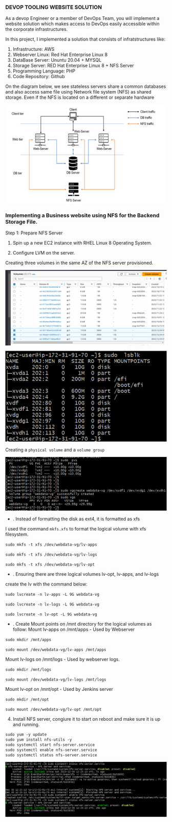 ### DEVOP TOOLING WEBSITE SOLUTION


As a devop Engineer or  a member of DevOps Team, you will implement a website solution which makes access to DevOps easily accessible within the corporate infrastructures.

In this project, I implemented a solution that consists of infratstructures like:
1) Infrastructure: AWS 
2) Webserver Linux: Red Hat Enterprise Linux 8
3) DataBase Server: Ununtu 20.04 + MYSQL
4) Storage Server: RED Hat Enterprise Linux 8 + NFS Server
5) Programming Language: PHP
6) Code Repository: Github



On the diagram below, we see stateless servers share a common databases and also access same file using  Network file system (NFS) as shared storage. Even if the NFS is located on a different or separate hardware 


![Alt text](image.png)



### Implementing a Business website using NFS for the Backend Storage File.


Step 1: Prepare NFS Server

1. Spin up a new EC2 instance with RHEL Linux 8 Operating System.

2. Configure LVM on the server.



Creating three volumes in  the same AZ of the NFS server provisioned.


![Alt text](image-1.png)






![Alt text](image-3.png)





Creating a `physical volume` and a `volume group`


![Alt text](image-4.png)



* . Instead of formatting the disk as ext4, it is formatted as xfs


I used the command `mkfs.xfs` to format the logical volume with xfs filesystem.

 `sudo mkfs -t xfs /dev/webdata-vg/lv-apps`



 `sudo mkfs -t xfs /dev/webdata-vg/lv-logs`



 `sudo mkfs -t xfs /dev/webdata-vg/lv-opt`


* . Ensuring there are three logical volumes lv-opt, lv-apps, and lv-logs

create the lv with the command below:


 `sudo lvcreate -n lv-apps -L 9G webdata-vg`



 `sudo lvcreate -n lv-logs -L 9G webdata-vg`



 `sudo lvcreate -n lv-opt -L 9G webdata-vg`



* . Create Mount points on /mnt directory for the logical volumes as follow:
Mount lv-apps on /mnt/apps - Used by Webserver



`sudo mkdir /mnt/apps`


`sudo mount /dev/webdata-vg/lv-apps /mnt/apps`


Mount lv-logs on /mnt/logs - Used by webserver logs.



`sudo mkdir /mnt/logs`



`sudo mount /dev/webdata-vg/lv-logs /mnt/logs`



Mount lv-opt on /mnt/opt - Used by Jenkins server



`sudo mkdir /mnt/opt`


`sudo mount /dev/webdata-vg/lv-opt /mnt/opt`


4. Install NFS server, congiure it to start on reboot and make sure it is up and running.






```
sudo yum -y update
sudo yum install nfs-utils -y
sudo systemctl start nfs-server.service
sudo systemctl enable nfs-server.service
sudo systemctl status nfs-server.service
```








![Alt text](image-2.png)